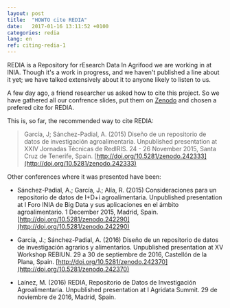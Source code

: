 ```yaml
---
layout: post
title:  "HOWTO cite REDIA"
date:   2017-01-16 13:11:52 +0100
categories: redia
lang: en
ref: citing-redia-1
---
```


REDIA is a Repository for rEsearch Data In Agrifood we are working in at INIA. Though it's a work in progress, and we haven't published a line about it yet; we have talked extensively about it to anyone likely to listen to us.

A few day ago, a friend researcher us asked how to cite this project. So we have gathered all our confrence slides, put them on [Zenodo](http://zenodo.org) and chosen a prefered cite for REDIA.

This is, so far, the recommended way to cite REDIA:

> García, J; Sánchez-Padial, A. (2015) Diseño de un repositorio de datos de investigación agroalimentaria. Unpublished presentation at XXIV Jornadas Técnicas de RedIRIS. 24 - 26 November 2015, Santa Cruz de Tenerife, Spain. [http://doi.org/10.5281/zenodo.242333](http://doi.org/10.5281/zenodo.242333)

Other conferences where it was presented have been:
* Sánchez-Padial, A.; García, J.; Alía, R. (2015) Consideraciones para un repositorio de datos de I+D+i agroalimentaria. Unpublished presentation at I Foro INIA de Big Data y sus aplicaciones en el ámbito agroalimentario. 1 December 2015, Madrid, Spain. [http://doi.org/10.5281/zenodo.242290](http://doi.org/10.5281/zenodo.242290)  

* García, J.; Sánchez-Padial, A. (2016) Diseño de un repositorio de datos de investigación agrarios y alimentarios. Unpublished presentation at XV Workshop REBIUN. 29 a 30 de septiembre de 2016, Castellón de la Plana, Spain. [http://doi.org/10.5281/zenodo.242370](http://doi.org/10.5281/zenodo.242370)

* Laínez, M. (2016)  REDIA, Repositorio de Datos de Investigación Agroalimentaria. Unpublished presentation at I Agridata Summit. 29 de noviembre de 2016, Madrid, Spain.
